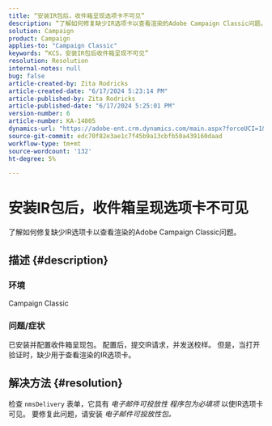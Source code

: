 ```yaml
---
title: “安装IR包后，收件箱呈现选项卡不可见”
description: “了解如何修复缺少IR选项卡以查看渲染的Adobe Campaign Classic问题。”
solution: Campaign
product: Campaign
applies-to: "Campaign Classic"
keywords: “KCS，安装IR包后收件箱呈现不可见”
resolution: Resolution
internal-notes: null
bug: false
article-created-by: Zita Rodricks
article-created-date: "6/17/2024 5:23:14 PM"
article-published-by: Zita Rodricks
article-published-date: "6/17/2024 5:25:01 PM"
version-number: 6
article-number: KA-14805
dynamics-url: "https://adobe-ent.crm.dynamics.com/main.aspx?forceUCI=1&pagetype=entityrecord&etn=knowledgearticle&id=a3b28443-ce2c-ef11-840a-002248084fbb"
source-git-commit: edc70f82e3ae1c7f45b9a13cbfb50a439160daad
workflow-type: tm+mt
source-wordcount: '132'
ht-degree: 5%

---
```


# 安装IR包后，收件箱呈现选项卡不可见


了解如何修复缺少IR选项卡以查看渲染的Adobe Campaign Classic问题。

## 描述 {#description}


### <b>环境</b>

Campaign Classic

### <b>问题/症状</b>

已安装并配置收件箱呈现包。 配置后，提交IR请求，并发送校样。 但是，当打开验证时，缺少用于查看渲染的IR选项卡。


## 解决方法 {#resolution}


检查 `nmsDelivery` 表单，它具有 *电子邮件可投放性* *程序包为必填项* 以使IR选项卡可见。 要修复此问题，请安装 *电子邮件可投放性包。*
